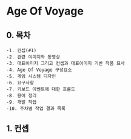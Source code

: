 # Age Of Voyage

## 0. 목차
    -1. 컨셉(#1)
    -2. 관련 이미지와 동영상
    -3. 대표이미지 그리고 컨셉과 대표이미지 기반 작품 묘사
    -4. Age Of Voyage 구성요소
    -5. 게임 시스템 디자인
    -6. 요구사항
    -7. 키보드 이벤트에 대한 흐름도
    -8. 용어 정리
    -9. 개발 작업
    -10. 주차별 작업 결과 목록
    
    
    
    
    
    
    
    
    
    
    
## 1. 컨셉<a name='1'></a>
